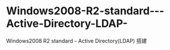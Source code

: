 # Windows2008-R2-standard---Active-Directory-LDAP-
Windows2008 R2 standard - Active Directory(LDAP) 搭建
